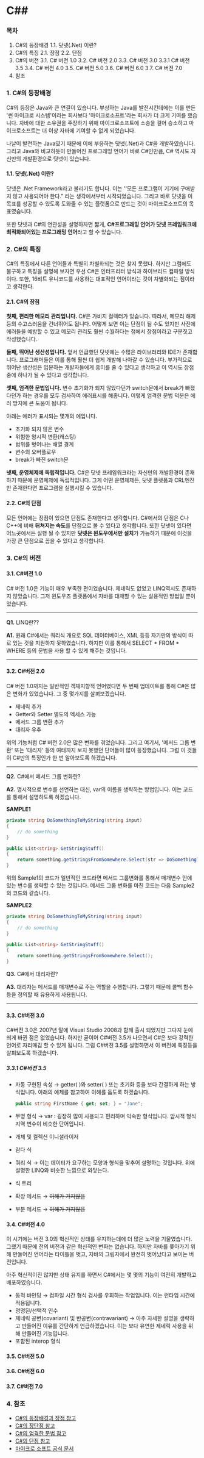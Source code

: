 # C## 

### 목차

1. C#의 등장배경
   1.1. 닷넷(.Net) 이란?
2. C#의 특징
   2.1. 장점
   2.2. 단점
3. C#의 버전
   3.1. C# 버전 1.0
   3.2. C# 버전 2.0
   3.3. C# 버전 3.0
       3.3.1 C# 버전 3.5
   3.4. C# 버전 4.0
   3.5. C# 버전 5.0
   3.6. C# 버전 6.0
   3.7. C# 버전 7.0
4. 참조

### 1. C#의 등장배경

C#의 등장은 Java와 큰 연결이 있습니다. 부상하는 Java를 발전시킨데에는 이를 만든 '썬 마이크로 시스템'이라는 회사보다 '마이크로소프트'라는 회사가 더 크게 기여를 했습니다. 자바에 대한 소유권을 주장하기 위해 마이크로소프트에 소송을 걸어 승소하고 마이크로소프트는 더 이상 자바에 기여할 수 없게 되었습니다.

나날이 발전하는 Java였기 때문에 이에 부응하는 닷넷(.Net)과 C#을 개발하였습니다. 그리고 Java와 비교하듯이 만들어진 프로그래밍 언어가 바로 C#인만큼, C# 역시도 자신만의 개발환경으로 닷넷이 있습니다.

#### 1.1. 닷넷(.Net) 이란?

닷넷은 .Net Framework라고 불리기도 합니다. 이는 ''모든 프로그램이 기기에 구애받지 않고 사용되어야 한다." 라는 생각에서부터 시작되었습니다. 그리고 바로 닷넷을 이 목표를 성공할 수 있도록 도와줄 수 있는 플랫폼으로 만드는 것이 마이크로소프트의 목표였습니다. 

또한 닷넷과 C#의 연관성을 설명하자면 짧게, **C#프로그래밍 언어가 닷넷 프레임워크에 최적화되어있는 프로그래밍 언어**라고 할 수 있습니다.

### 2. C#의 특징

C#의 특징에서 다른 언어들과 특별히 차별화되는 것은 찾지 못했다. 하지만 그럼에도 불구하고 특징을 설명해 보자면 우선 C#은 인터프리터 방식과 하이브리드 컴파일 방식이다. 또한, 16비트 유니코드를 사용하는 대표적인 언어이라는 것이 차별화되는 점이라고 생각한다.

#### 2.1. C#의 장점

**첫째, 편리한 메모리 관리입니다.** C#은 가비지 컬렉터가 있습니다. 따라서, 메모리 해제 등의 수고스러움을 건너뛰어도 됩니다. 어떻게 보면 이는 단점이 될 수도 있지만 사전에 에러들을 예방할 수 있고 메모리 관리도 훨씬 수월하다는 점에서 장점이라고 구분짓고 작성했습니다.

**둘째, 뛰어난 생산성입니다.** 앞서 언급했던 닷넷에는 수많은 라이브러리와 IDE가 존재합니다. 프로그래머들은 이를 통해 훨씬 더 쉽게 개발해 나아갈 수 있습니다. 부가적으로 뛰어난 생산성은 입문하는 개발자들에게 흥미를 줄 수 있다고 생각하고 이 역시도 장점중에 하나가 될 수 있다고 생각합니다.

**셋째, 엄격한 문법입니다.** 변수 초기화가 되지 않았다던가 switch문에서 break가 빠졌다던가 하는 경우를 모두 검사하여 에러표시를 해줍니다. 이렇게 엄격한 문법 덕분은 에러 방지에 큰 도움이 됩니다.

아래는 에러가 표시되는 몇개의 예입니다.

+ 초기화 되지 않은 변수
+ 위험한 암시적 변환(캐스팅)
+ 범위를 벗어나는 배열 경계
+ 변수의 오버플로우
+ break가 빠진 switch문 

**넷째, 운영체제에 독립적입니다.** C#은 닷넷 프레임워크라는 자신만의 개발환경이 존재하기 때문에 운영체제에 독립적입니다. 그게 어떤 운영체제든, 닷넷 플렛폼과 CRL엔진만 존재한다면 프로그램을 실행시킬 수 있습니다.

#### 2.2. C#의 단점

모든 언어에는 장점이 있으면 단점도 존재한다고 생각합니다. C#에서의 단점은 C나 C++에 비해 **뒤쳐지는 속도**를 단점으로 볼 수 있다고 생각합니다. 또한 닷넷이 있다면 어느곳에서든 실행 될 수 있지만 **닷넷은 윈도우에서만 설치**가 가능하기 때문에 이것을 가장 큰 단점으로 꼽을 수 있다고 생각합니다.

### 3. C#의 버전

#### 3.1. C#버전 1.0

C# 버전 1.0은 기능이 매우 부족한 편이었습니다. 제네릭도 없었고 LINQ역시도 존재하지 않았습니다. 그저 윈도우즈 플랫폼에서 자바를 대채할 수 있는 실용적인 방법일 뿐이었습니다. 

___

**Q1.** LINQ란??

**A1.** 원래 C#에서는 쿼리식 개요로 SQL 데이터베이스, XML 등등 자기만의 방식이 따로 있는 것을 지원하지 못하였습니다. 하지만 이를 통해서 SELECT * FROM * WHERE 등의 문법을 사용 할 수 있게 해주는 것입니다. 

___

#### 3.2. C#버전 2.0

C# 버전 1.0까지는 일반적인 객체지향적 언어였다면 두 번째 업데이트를 통해 C#은 많은 변화가 있었습니다. 그 중 몇가지를 살펴보겠습니다. 

+ 제네릭 추가
+ Getter와 Setter 별도의 엑세스 가능
+ 메서드 그룹 변환 추가
+ 대리자 유추

위의 기능처럼 C# 버전 2.0은 많은 변화를 겪었습니다. 그리고 여기서, '메서드 그룹 변환' 또는 '대리자' 등의 여태까지 보지 못했던 단어들이 많이 등장했습니다. 그럼 이 것들이 C#만의 특징인가 한 번 알아보도록 하겠습니다. 

___

**Q2.** C#에서 메서드 그룹 변화란?

**A2.** 	명시적으로 변수를 선언하는 대신, var의 이름을 생략하는 방법입니다. 이는 코드를 통해서 설명하도록 하겠습니다.

**SAMPLE1**

```C#
private string DoSomethingToMyString(string input)
{
    // do something
}

public List<string> GetStringStuff()
{
    return something.getStringsFromSomewhere.Select(str => DoSomethingToMyString(str));
}
```

위의 Sample1의 코드가 일반적인 코드라면 메서드 그룹변화를 통해서 매개변수 안에 있는 변수를 생략할 수 있는 것입니다. 메서드 그룹 변화를 마친 코드는 다음 Sample2의 코드와 같습니다.

**SAMPLE2**

```c#
private string DoSomethingToMyString(string input)
{
    // do something
}

public List<string> GetStringStuff()
{
    return something.getStringsFromSomewhere.Select();
}

```

**Q3.** C#에서 대리자란?

**A3.**	대리자는 메서드를 매개변수로 주는 역할을 수행합니다. 그렇기 때문에 콜백 함수등을 정의할 때 유용하게 사용됩니다. 

___

#### 3.3. C#버전 3.0

C#버전 3.0은 2007년 말에 Visual Studio 2008과 함께 출시 되었지만 그다지 눈에 띄게 바뀐 점은 없었습니다. 하지만 곧이어 C#버전 3.5가 나오면서 C#은 보다 강력한 언어로 자리매김 할 수 있게 됩니다. 그럼 C#버전 3.5를 설명하면서 이 버전에 특징등을 살펴보도록 하겠습니다. 

##### 3.3.1 C#버전 3.5

- 자동 구현된 속성
  → getter( )와 setter( ) 또는 초기화 등을 보다 간결하게 하는 방식입니다. 아래의 예제를 참고하여 이해를 돕도록 하겠습니다. 

  ~~~C#
  public string FirstName { get; set; } = "Jane";  
  ~~~

- 무명 형식
  → var : 굉장히 많이 사용되고 편리하며 익숙한 형식입니다. 
  암시적 형식 지역 변수이 비슷한 단어입니다.

- 개체 및 컬렉션 이니셜라이저

- 람다 식

- 쿼리 식
  → 이는 데이터가 요구하는 모양과 형식을 맞추어 설명하는 것입니다. 위에 설명한 LINQ와 비슷한 느낌으로 와닿는다.

- 식 트리

- 확장 메서드
  → ~~이해가 가지않음~~

- 부분 메서드
  → ~~이해가 가지않음~~

#### 3.4. C#버전 4.0

이 시기에는 버전 3.0의 혁신적인 상태를 유지하는데에 더 많은 노력을 기울였습니다.  그랬기 때문에 전의 버전과 같은 혁신적인 변화는 없습니다. 하지만 자바를 쫒아가기 위해 만들어진 언어라는 타이틀을 벗고, 자바의 그림자에서 완전히 벗어났다고 보이는 버전입니다.

아주 혁신적이진 않지만 상태 유지를 하면서 C#에서는 몇 몇의 기능이 여전히 개발하고 배포하였습니다.

- 동적 바인딩
  → 컴파일 시간 형식 검사를 우회하는 작업입니다. 이는 런타임 시간에 적용됩니다.
- 명명된/선택적 인수
- 제네릭 공변(covariant) 및 반공변(contravariant)
  → 아주 자세한 설명을 생략하고 만들어진 이유를 간단하게 언급하겠습니다. 이는 보다 유연한 제네릭 사용을 위해 만들어진 기능입니다.
- 포함된 interop 형식

#### 3.5. C#버전 5.0

#### 3.6. C#버전 6.0

#### 3.7. C#버전 7.0

### 4. 참조

+ [C#의 등장배경과 장점 참고](http://holichouse.tistory.com/6)
+ [C#의 장단점 참고](https://m.blog.naver.com/PostView.nhn?blogId=3th_october&logNo=140168131557&proxyReferer=https%3A%2F%2Fwww.google.co.kr%2F)
+ [C#의 엄격한 문법 참고](http://kjcoder.tistory.com/205)
+ [C#의 단점 참고](https://m.blog.naver.com/PostView.nhn?blogId=donggyun07&logNo=150107725971&proxyReferer=https%3A%2F%2Fwww.google.co.kr%2F)
+ [마이크로 소프트 공식 문서](https://docs.microsoft.com)